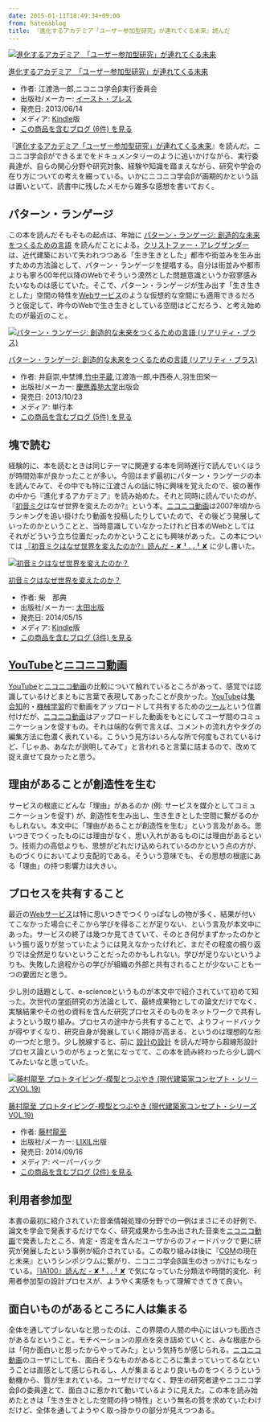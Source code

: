 ```yaml
---
date: 2015-01-11T18:49:34+09:00
from: hatenablog
title: 『進化するアカデミア「ユーザー参加型研究」が連れてくる未来』読んだ
---
```


<p><div class="hatena-asin-detail"><a href="http://www.amazon.co.jp/exec/obidos/ASIN/B00DB1AZ1E/r7kamura-22/"><img src="http://ecx.images-amazon.com/images/I/51Rhsv25maL._SL160_.jpg" class="hatena-asin-detail-image" alt="進化するアカデミア　「ユーザー参加型研究」が連れてくる未来" title="進化するアカデミア　「ユーザー参加型研究」が連れてくる未来"></a><div class="hatena-asin-detail-info"><p class="hatena-asin-detail-title"><a href="http://www.amazon.co.jp/exec/obidos/ASIN/B00DB1AZ1E/r7kamura-22/">進化するアカデミア　「ユーザー参加型研究」が連れてくる未来</a></p><ul><li><span class="hatena-asin-detail-label">作者:</span> 江渡浩一郎,ニコニコ学会β実行委員会</li><li><span class="hatena-asin-detail-label">出版社/メーカー:</span> <a class="keyword" href="http://d.hatena.ne.jp/keyword/%A5%A4%A1%BC%A5%B9%A5%C8%A1%A6%A5%D7%A5%EC%A5%B9">イースト・プレス</a></li><li><span class="hatena-asin-detail-label">発売日:</span> 2013/06/14</li><li><span class="hatena-asin-detail-label">メディア:</span> <a class="keyword" href="http://d.hatena.ne.jp/keyword/Kindle">Kindle</a>版</li><li><a href="http://d.hatena.ne.jp/asin/B00DB1AZ1E/r7kamura-22" target="_blank">この商品を含むブログ (6件) を見る</a></li></ul></div><div class="hatena-asin-detail-foot"></div></div></p>

<p>『<a href="http://www.amazon.co.jp/dp/B00DB1AZ1E/r7kamura-22">進化するアカデミア「ユーザー参加型研究」が連れてくる未来</a>』を読んだ。ニコニコ学会βができるまでをドキュメンタリーのように追いかけながら、実行委員達が、自らの関心分野や研究対象、経験や知識を踏まえながら、研究や学会の在り方についての考えを綴っている。いかにニコニコ学会βが画期的かという話は置いといて、読書中に残したメモから雑多な感想を書いておく。</p>

<h2>パターン・ランゲージ</h2>

<p>この本を読んだそもそもの起点は、年始に <a href="http://www.amazon.co.jp/dp/4766419871/r7kamura-22">パターン・ランゲージ: 創造的な未来をつくるための言語</a> を読んだことによる。<a class="keyword" href="http://d.hatena.ne.jp/keyword/%A5%AF%A5%EA%A5%B9%A5%C8%A5%D5%A5%A1%A1%BC%A1%A6%A5%A2%A5%EC%A5%B0%A5%B6%A5%F3%A5%C0%A1%BC">クリストファー・アレグザンダー</a>は、近代建築において失われつつある「生き生きとした」都市や街並みを生み出すための方法論として、パターン・ランゲージを提唱する。自分は街並みや都市よりも寧ろ00年代以降のWebでそういう漠然とした問題意識というか寂寥感みたいなものは感じていた。そこで、パターン・ランゲージが生み出す「生き生きとした」空間の特性を<a class="keyword" href="http://d.hatena.ne.jp/keyword/Web%A5%B5%A1%BC%A5%D3%A5%B9">Webサービス</a>のような仮想的な空間にも適用できるだろうと仮定して、昨今のWebで生き生きとしている空間はどこだろう、と考え始めたのが最近のこと。</p>

<p><div class="hatena-asin-detail"><a href="http://www.amazon.co.jp/exec/obidos/ASIN/4766419871/r7kamura-22/"><img src="http://ecx.images-amazon.com/images/I/41LIVj6RhRL._SL160_.jpg" class="hatena-asin-detail-image" alt="パターン・ランゲージ: 創造的な未来をつくるための言語 (リアリティ・プラス)" title="パターン・ランゲージ: 創造的な未来をつくるための言語 (リアリティ・プラス)"></a><div class="hatena-asin-detail-info"><p class="hatena-asin-detail-title"><a href="http://www.amazon.co.jp/exec/obidos/ASIN/4766419871/r7kamura-22/">パターン・ランゲージ: 創造的な未来をつくるための言語 (リアリティ・プラス)</a></p><ul><li><span class="hatena-asin-detail-label">作者:</span> 井庭崇,中埜博,<a class="keyword" href="http://d.hatena.ne.jp/keyword/%C3%DD%C3%E6%CA%BF%C2%A2">竹中平蔵</a>,江渡浩一郎,中西泰人,羽生田栄一</li><li><span class="hatena-asin-detail-label">出版社/メーカー:</span> <a class="keyword" href="http://d.hatena.ne.jp/keyword/%B7%C4%D8%E6%B5%C1%BD%CE%C2%E7%B3%D8">慶應義塾大学</a>出版会</li><li><span class="hatena-asin-detail-label">発売日:</span> 2013/10/23</li><li><span class="hatena-asin-detail-label">メディア:</span> 単行本</li><li><a href="http://d.hatena.ne.jp/asin/4766419871/r7kamura-22" target="_blank">この商品を含むブログ (5件) を見る</a></li></ul></div><div class="hatena-asin-detail-foot"></div></div></p>

<h2>塊で読む</h2>

<p>経験的に、本を読むときは同じテーマに関連する本を同時進行で読んでいくほうが時間効率が良かったことが多い。今回はまず最初にパターン・ランゲージの本を読んでみて、その中でも特に江渡さんの話に特に興味を覚えたので、彼の著作の中から『進化するアカデミア』を読み始めた。それと同時に読んでいたのが、『<a class="keyword" href="http://d.hatena.ne.jp/keyword/%BD%E9%B2%BB%A5%DF%A5%AF">初音ミク</a>はなぜ世界を変えたのか?』という本。<a class="keyword" href="http://d.hatena.ne.jp/keyword/%A5%CB%A5%B3%A5%CB%A5%B3%C6%B0%B2%E8">ニコニコ動画</a>は2007年頃からランキングを追い掛けたり動画を投稿したりしていたので、その後どう発展していったのかということと、当時意識していなかったけれど日本のWebとしてはそれがどういう立ち位置だったのかということにも興味があった。この本については <a href="http://r7kamura.hatenablog.com/entry/2015/01/10/175621">『初音ミクはなぜ世界を変えたのか?』読んだ - ✘╹◡╹✘</a> に少し書いた。</p>

<p><div class="hatena-asin-detail"><a href="http://www.amazon.co.jp/exec/obidos/ASIN/B00K9ZK7WC/r7kamura-22/"><img src="http://ecx.images-amazon.com/images/I/41r0BEYWefL._SL160_.jpg" class="hatena-asin-detail-image" alt="初音ミクはなぜ世界を変えたのか？" title="初音ミクはなぜ世界を変えたのか？"></a><div class="hatena-asin-detail-info"><p class="hatena-asin-detail-title"><a href="http://www.amazon.co.jp/exec/obidos/ASIN/B00K9ZK7WC/r7kamura-22/">初音ミクはなぜ世界を変えたのか？</a></p><ul><li><span class="hatena-asin-detail-label">作者:</span> 柴　那典</li><li><span class="hatena-asin-detail-label">出版社/メーカー:</span> <a class="keyword" href="http://d.hatena.ne.jp/keyword/%C2%C0%C5%C4%BD%D0%C8%C7">太田出版</a></li><li><span class="hatena-asin-detail-label">発売日:</span> 2014/05/15</li><li><span class="hatena-asin-detail-label">メディア:</span> <a class="keyword" href="http://d.hatena.ne.jp/keyword/Kindle">Kindle</a>版</li><li><a href="http://d.hatena.ne.jp/asin/B00K9ZK7WC/r7kamura-22" target="_blank">この商品を含むブログ (3件) を見る</a></li></ul></div><div class="hatena-asin-detail-foot"></div></div></p>

<h2><a class="keyword" href="http://d.hatena.ne.jp/keyword/YouTube">YouTube</a>と<a class="keyword" href="http://d.hatena.ne.jp/keyword/%A5%CB%A5%B3%A5%CB%A5%B3%C6%B0%B2%E8">ニコニコ動画</a></h2>

<p><a class="keyword" href="http://d.hatena.ne.jp/keyword/YouTube">YouTube</a>と<a class="keyword" href="http://d.hatena.ne.jp/keyword/%A5%CB%A5%B3%A5%CB%A5%B3%C6%B0%B2%E8">ニコニコ動画</a>の比較について触れているところがあって、感覚では認識しているけどまともに言葉で表現してあったことが良かった。<a class="keyword" href="http://d.hatena.ne.jp/keyword/YouTube">YouTube</a>は<a class="keyword" href="http://d.hatena.ne.jp/keyword/%BD%B8%B9%E7%C3%CE">集合知</a>的・<a class="keyword" href="http://d.hatena.ne.jp/keyword/%B5%A1%B3%A3%B3%D8%BD%AC">機械学習</a>的で動画をアップロードして共有するための<a class="keyword" href="http://d.hatena.ne.jp/keyword/%A5%C4%A1%BC%A5%EB">ツール</a>という位置付けだが、<a class="keyword" href="http://d.hatena.ne.jp/keyword/%A5%CB%A5%B3%A5%CB%A5%B3%C6%B0%B2%E8">ニコニコ動画</a>はアップロードした動画をもとにしてユーザ間のコミュニケーションを促すもの。それは端的な例で言えば、コメントの流れ方やタグの編集方法に色濃く表れている。こういう見方はいろんな所で何度もされているけど、「じゃあ、あなたが説明してみて」と言われると言葉に詰まるので、改めて捉え直せて良かったと思う。</p>

<h2>理由があることが創造性を生む</h2>

<p>サービスの根底にどんな「理由」があるのか (例: サービスを媒介としてコミュニケーションを促す) が、創造性を生み出し、生き生きとした空間に繋がるのかもしれない。本文中に「理由があることが創造性を生む」という言及がある。思いつきでつくったものには理由がなく、思い入れがあるものには理由があるという。技術力の高低よりも、思想がどれだけ込められているのかという点の方が、ものづくりにおいてより支配的である。そういう意味でも、その思想の根底にある「理由」の持つ影響力は大きい。</p>

<h2>プロセスを共有すること</h2>

<p>最近の<a class="keyword" href="http://d.hatena.ne.jp/keyword/Web%A5%B5%A1%BC%A5%D3%A5%B9">Webサービス</a>は特に思いつきでつくりっぱなしの物が多く、結果が付いてこなかった場合にそこから学びを得ることが足りない、という言及が本文中にあった。サービスの終了は幾つか見てきていて、そのとき何がまずかったのかという振り返りが怠っていたようには見えなかったけれど、まだその程度の振り返りでは全然足りないということだったのかもしれない。学びが足りないというよりも、失敗した過程からの学びが組織の外部と共有されることが少ないことも一つの要因だと思う。</p>

<p>少し別の話題として、e-scienceというものが本文中で紹介されていて初めて知った。次世代の<a class="keyword" href="http://d.hatena.ne.jp/keyword/%B3%D8%BD%D1">学術</a>研究の方法論として、最終成果物としての論文だけでなく、実験結果やその他の資料を含んだ研究プロセスそのものをネットワークで共有しようという取り組み。プロセスの途中から共有することで、よりフィードバックが得やすくなり、研究自身が発展していく期待が高まる、というのは理想的な形の一つだと思う。少し脱線すると、前に <a href="http://www.amazon.co.jp/dp/4872751701/r7kamura-22">設計の設計</a> を読んだ時から超線形設計プロセス論というのがちょっと気になってて、この本を読み終わったら少し調べてみたいなと思っていた。</p>

<p><div class="hatena-asin-detail"><a href="http://www.amazon.co.jp/exec/obidos/ASIN/4864800138/r7kamura-22/"><img src="http://ecx.images-amazon.com/images/I/41xsoKP-oyL._SL160_.jpg" class="hatena-asin-detail-image" alt="藤村龍至 プロトタイピング-模型とつぶやき (現代建築家コンセプト・シリーズVOL.19)" title="藤村龍至 プロトタイピング-模型とつぶやき (現代建築家コンセプト・シリーズVOL.19)"></a><div class="hatena-asin-detail-info"><p class="hatena-asin-detail-title"><a href="http://www.amazon.co.jp/exec/obidos/ASIN/4864800138/r7kamura-22/">藤村龍至 プロトタイピング-模型とつぶやき (現代建築家コンセプト・シリーズVOL.19)</a></p><ul><li><span class="hatena-asin-detail-label">作者:</span> <a class="keyword" href="http://d.hatena.ne.jp/keyword/%C6%A3%C2%BC%CE%B6%BB%EA">藤村龍至</a></li><li><span class="hatena-asin-detail-label">出版社/メーカー:</span> <a class="keyword" href="http://d.hatena.ne.jp/keyword/LIXIL">LIXIL</a>出版</li><li><span class="hatena-asin-detail-label">発売日:</span> 2014/09/16</li><li><span class="hatena-asin-detail-label">メディア:</span> ペーパーバック</li><li><a href="http://d.hatena.ne.jp/asin/4864800138/r7kamura-22" target="_blank">この商品を含むブログ (2件) を見る</a></li></ul></div><div class="hatena-asin-detail-foot"></div></div></p>

<h2>利用者参加型</h2>

<p>本書の最初に紹介されていた音楽情報処理の分野での一例はまさにその好例で、論文を学会で発表するだけでなく、研究成果から生み出された音楽を<a class="keyword" href="http://d.hatena.ne.jp/keyword/%A5%CB%A5%B3%A5%CB%A5%B3%C6%B0%B2%E8">ニコニコ動画</a>で発表したところ、肯定・否定を含んだユーザからのフィードバックで更に研究が発展したという事例が紹介されている。この取り組みは後に『<a class="keyword" href="http://d.hatena.ne.jp/keyword/CGM">CGM</a>の現在と未来』というシンポジウムに繋がり、ニコニコ学会β誕生のきっかけにもなっている。<a href="http://r7kamura.hatenablog.com/entry/2014/12/30/211301">『IA100』読んだ - ✘╹◡╹✘</a> で気になっていた分類法や時間的変化、利用者参加型の設計プロセスが、ようやく実感をもって理解できてきて良い。</p>

<h2>面白いものがあるところに人は集まる</h2>

<p>全体を通してブレないなと思ったのは、この界隈の人間の中心にはいつも面白さがあるなということ。モチベーションの原点を突き詰めていくと、みな根底からは「何か面白いと思ったからやってみた」という気持ちが感じられる。<a class="keyword" href="http://d.hatena.ne.jp/keyword/%A5%CB%A5%B3%A5%CB%A5%B3%C6%B0%B2%E8">ニコニコ動画</a>のユーザにしても、面白そうなものがあるところに集まっていってるなということは直感として感じられるし、人が集まるとより良いものをつくろうという動機から、質が生まれている。ユーザだけでなく、野生の研究者達やニコニコ学会βの委員達とて、面白さに惹かれて動いているように見えた。この本を読み始めたときは「生き生きとした空間の持つ特性」という無名の質を求めていたわけだけど、全体を通してようやく取っ掛かりの部分が見えつつある。</p>

